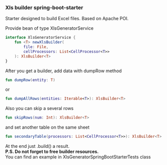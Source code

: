 ### Xls builder spring-boot-starter

Starter designed to build Excel files. 
Based on Apache POI.

Provide bean of type XlsGeneratorService

```kotlin
interface XlsGeneratorService {
    fun <T> newXlsBuilder(
        file: File, 
        cellProcessors: List<CellProcessor<T>>
    ): XlsBuilder<T>
}
```

After you get a builder, add data with dumpRow method
```kotlin
fun dumpRow(entity: T)
```
or 
```kotlin
fun dumpAllRows(entities: Iterable<T>): XlsBuilder<T>
```

Also you can skip a several rows
```kotlin
fun skipRows(num: Int): XlsBuilder<T>
```
and set another table on the same sheet
```kotlin
fun secondaryTable(processors: List<CellProcessor<T>>): XlsBuilder<T>
```

At the end just .build() a result.<br/>
<b>P.S. Do not forget to free builder resources.</b><br/>
You can find an example in XlsGeneratorSpringBootStarterTests class



